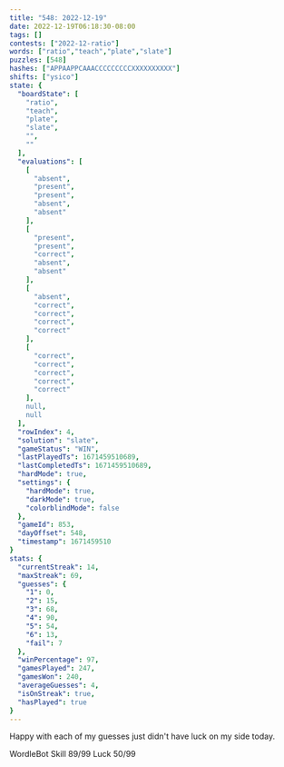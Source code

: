 ```yaml
---
title: "548: 2022-12-19"
date: 2022-12-19T06:18:30-08:00
tags: []
contests: ["2022-12-ratio"]
words: ["ratio","teach","plate","slate"]
puzzles: [548]
hashes: ["APPAAPPCAAACCCCCCCCCXXXXXXXXXX"]
shifts: ["ysico"]
state: {
  "boardState": [
    "ratio",
    "teach",
    "plate",
    "slate",
    "",
    ""
  ],
  "evaluations": [
    [
      "absent",
      "present",
      "present",
      "absent",
      "absent"
    ],
    [
      "present",
      "present",
      "correct",
      "absent",
      "absent"
    ],
    [
      "absent",
      "correct",
      "correct",
      "correct",
      "correct"
    ],
    [
      "correct",
      "correct",
      "correct",
      "correct",
      "correct"
    ],
    null,
    null
  ],
  "rowIndex": 4,
  "solution": "slate",
  "gameStatus": "WIN",
  "lastPlayedTs": 1671459510689,
  "lastCompletedTs": 1671459510689,
  "hardMode": true,
  "settings": {
    "hardMode": true,
    "darkMode": true,
    "colorblindMode": false
  },
  "gameId": 853,
  "dayOffset": 548,
  "timestamp": 1671459510
}
stats: {
  "currentStreak": 14,
  "maxStreak": 69,
  "guesses": {
    "1": 0,
    "2": 15,
    "3": 68,
    "4": 90,
    "5": 54,
    "6": 13,
    "fail": 7
  },
  "winPercentage": 97,
  "gamesPlayed": 247,
  "gamesWon": 240,
  "averageGuesses": 4,
  "isOnStreak": true,
  "hasPlayed": true
}
---
```

<!-- more -->
Happy with each of my guesses just didn't have luck on my side today.

WordleBot
Skill 89/99
Luck 50/99
